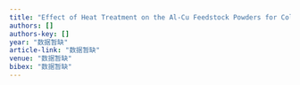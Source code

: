 ```yaml
---
title: "Effect of Heat Treatment on the Al-Cu Feedstock Powders for Cold Spray Deposition"
authors: []
authors-key: []
year: "数据暂缺"
article-link: "数据暂缺"
venue: "数据暂缺"
bibex: "数据暂缺"
---
```

